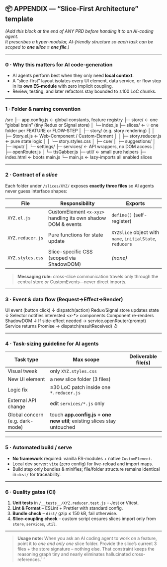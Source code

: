 ## 📦 APPENDIX — “Slice-First Architecture” template
*(Add this block at the end of ANY PRD before handing it to an AI-coding agent.  
It prescribes a hyper-modular, AI-friendly structure so each task can be scoped to **one slice = one file**.)*

---

### 0 · Why this matters for AI code-generation
* AI agents perform best when they only need **local context**.
* A “slice-first” layout isolates every UI element, data service, or flow step in its **own ES-module** with zero implicit coupling.
* Review, testing, and later refactors stay bounded to ±100 LoC chunks.

---

### 1 · Folder & naming convention

/src
├─ app.config.js        ← global constants, feature registry
├─ store/               ← one “global brain” (tiny Redux or Signal store)
│    └─ index.js
├─ slices/              ← 💡 one folder per FEATURE or FLOW-STEP
│    ├─ story/          (e.g. story rendering)
│    │    ├─ Story.el.js      ← Web-Component / Custom-Element
│    │    ├─ story.reducer.js ← pure state logic
│    │    └─ story.styles.css
│    ├─ cue/
│    ├─ suggestions/
│    ├─ input/
│    └─ settings/
├─ services/            ← API wrappers, no DOM access
│    ├─ openRouter.js
│    └─ ttsGabber.js
├─ util/                ← small pure helpers
├─ index.html           ← boots main.js
└─ main.js              ← lazy-imports all enabled slices

---

### 2 · Contract of a *slice*

Each folder under `/slices/XYZ/` exposes **exactly three files** so AI agents never guess interface shapes:

| File | Responsibility | Exports |
|------|----------------|---------|
| `XYZ.el.js` | CustomElement `<x-xyz>` handling its own shadow DOM & events | `define()` (self-register) |
| `XYZ.reducer.js` | Pure functions for state update | `XYZSlice` object with `name`, `initialState`, `reducers` |
| `XYZ.styles.css` | Slice-specific CSS (scoped via ShadowDOM) | *(none)* |

> **Messaging rule:** cross-slice communication travels only through the central store *or* CustomEvents—never direct imports.

---

### 3 · Event & data flow (Request->Effect->Render)

UI event (button click)
↓ 
dispatch(action)
Redux/Signal store updates state
↓ 
Selector notifies interested <x-*> components
Component re-renders ShadowDOM
↓ 
If side-effect needed → service.openRouter(prompt)
Service returns Promise → dispatch(resultReceived)
↺

---

### 4 · Task-sizing guideline for AI agents

| Task type            | Max scope            | Deliverable file(s)               |
|----------------------|----------------------|-----------------------------------|
| Visual tweak         | only `XYZ.styles.css`|
| New UI element       | a new slice folder (3 files) |
| Logic fix            | ≤30 LoC patch inside one `*.reducer.js` |
| External API change  | edit `services/*.js` only |
| Global concern (e.g. dark-mode) | touch **app.config.js + one new util**; existing slices stay untouched |

---

### 5 · Automated build / serve

* **No framework** required: vanilla ES-modules + native `CustomElement`.
* Local dev server: `vite` (zero config) for live-reload and import maps.
* Build step only bundles & minifies; file/folder structure remains identical in `dist/` for traceability.

---

### 6 · Quality gates (CI)

1. **Unit tests** in `/__tests__/XYZ.reducer.test.js` – Jest or Vitest.
2. **Lint & Format** – ESLint + Prettier with standard config.
3. **Bundle check** – `dist/` gzip ≤ 150 kB, fail otherwise.
4. **Slice-coupling check** – custom script ensures slices import only from `store`, `services`, `util`.

---

> **Usage note:**
> When you ask an AI coding agent to work on a feature, point it to *one and only one* slice folder.
> Provide the slice’s current 3 files + the store signature – nothing else.
> That constraint keeps the reasoning graph tiny and nearly eliminates hallucinated cross-references.```

